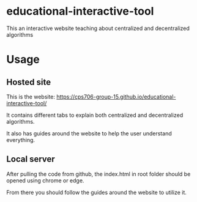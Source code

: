 # educational-interactive-tool
This an interactive website teaching about centralized and decentralized algorithms

# Usage
## Hosted site
This is the website: https://cps706-group-15.github.io/educational-interactive-tool/

It contains different tabs to explain both centralized and decentralized algorithms.

It also has guides around the website to help the user understand everything.

## Local server
After pulling the code from github, the index.html in root folder should be opened using chrome or edge.

From there you should follow the guides around the website to utilize it.
